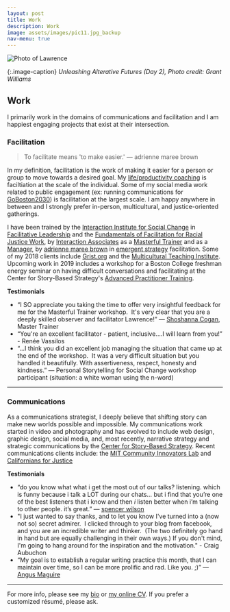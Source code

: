 ```yaml
---
layout: post
title: Work
description: Work
image: assets/images/pic11.jpg_backup
nav-menu: true
---
```



<a data-flickr-embed="true"  href="https://www.flickr.com/photos/39707106@N02/40002748962/in/album-72157691925408784/" title="Unleashing Alternative Futures (Day 2)"></a>![Photo of Lawrence](https://farm5.staticflickr.com/4757/40002748962_0cbb1fc2de_k.jpg)
<script async src="//embedr.flickr.com/assets/client-code.js" charset="utf-8"></script>

{:.image-caption}
*Unleashing Alterative Futures (Day 2), Photo credit: Grant Williams*

## Work

I primarily work in the domains of communications and facilitation and I am happiest engaging projects that exist at their intersection. 

### Facilitation 

> To facilitate means 'to make easier.' — adrienne maree brown


In my definition, facilitation is the work of making it easier for a person or group to move towards a desired goal. My [life/productivity coaching](https://lqb2.github.io/productivity/coaching.html) is faciltiation at the scale of the individual. Some of my social media work related to public engagement (ex: running communications for [GoBoston2030](https://www.boston.gov/departments/transportation/go-boston-2030)) is facilitation at the largest scale. I am happy anywhere in between and I strongly prefer in-person, multicultural, and justice-oriented gatherings. 

I have been trained by the [Interaction Institute for Social Change](http://interactioninstitute.org) in [Facilitative Leadership](http://interactioninstitute.org/training/facilitative-leadership-for-social-change/) and the [Fundamentals of Facilitation for Racial Justice Work](http://interactioninstitute.org/training/fundamentals-of-facilitation-for-racial-justice-work/), by [Interaction Associates]() as a [Masterful Trainer](http://interactionassociates.com/training/masterful-trainer) and as a [Manager](http://interactionassociates.com/training/managing-impact), by [adrienne maree brown](http://adriennemareebrown.net/) in [emergent strategy](https://www.akpress.org/emergentstrategy.html) facilitation. Some of my 2018 clients include [Grist.org](https://grist.org/) and the [Multicultural Teaching Institute](http://www.multiculturalteaching.org/). Upcoming work in 2019 includes a workshop for a Boston College freshman energy seminar on having difficult conversations and facilitating at the Center for Story-Based Strategy's [Advanced Practitioner Training](https://www.storybasedstrategy.org/the-advanced-training/).

**Testimonials**

* “I SO appreciate you taking the time to offer very insightful feedback for me for the Masterful Trainer workshop.  It's very clear that you are a deeply skilled observer and facilitator Lawrence!” — [Shoshanna Cogan](http://www.shoshannacogan.com/), Master Trainer
* “You're an excellent facilitator - patient, inclusive....I will learn from you!” - Renée Vassilos
* “...I think you did an excellent job managing the situation that came up at the end of the workshop.  It was a very difficult situation but you handled it beautifully. With assertiveness, respect, honesty and kindness.” — Personal Storytelling for Social Change workshop participant (situation: a white woman using the n-word)

---


### Communications

As a communications strategist, I deeply believe that shifting story can make new worlds possible and impossible. My communications work started in video and photography and has evolved to include web design, graphic design, social media, and, most recently, narrative strategy and strategic communications by the [Center for Story-Based Strategy](https://www.storybasedstrategy.org/). Recent communications clients include: the [MIT Community Innovators Lab](https://colab.mit.edu) and [Californians for Justice](http://caljustice.org/)  

**Testimonials**

* “do you know what what i get the most out of our talks? listening. which is funny because i talk a LOT during our chats… but i find that you’re one of the best listeners that i know and then *i* listen better when i’m talking to other people. it’s great.” — [spencer wilson](http://spewil.github.io/about/)
* "I just wanted to say thanks, and to let you know I've turned into a (now not so) secret admirer.  I clicked through to your blog from facebook, and you are an incredible writer and thinker.  (The two definitely go hand in hand but are equally challenging in their own ways.) If you don't mind, I'm going to hang around for the inspiration and the motivation." - Craig Aubuchon 
* “My goal is to establish a regular writing practice this month, that I can maintain over time, so I can be more prolific and rad. Like you. ;)” — [Angus Maguire](http://beclouded.net/)


---

For more info, please see my [bio](http://lqb2.co/about) or [my online CV](http://lqb2.co/online-cv/). If you prefer a customized résumé, please ask. 

